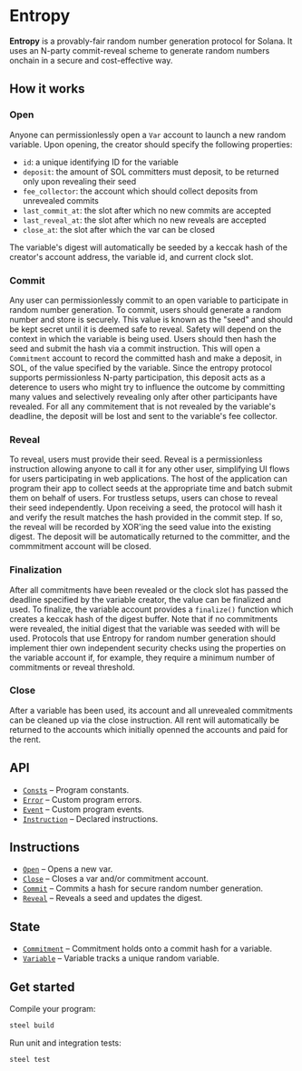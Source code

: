 # Entropy

**Entropy** is a provably-fair random number generation protocol for Solana. It uses an N-party commit-reveal scheme to generate random numbers onchain in a secure and cost-effective way. 

## How it works

### Open
Anyone can permissionlessly open a `Var` account to launch a new random variable. Upon opening, the creator should specify the following properties:
- `id`: a unique identifying ID for the variable
- `deposit`: the amount of SOL committers must deposit, to be returned only upon revealing their seed
- `fee_collector`: the account which should collect deposits from unrevealed commits
- `last_commit_at`: the slot after which no new commits are accepted
- `last_reveal_at`: the slot after which no new reveals are accepted
- `close_at`: the slot after which the var can be closed

The variable's digest will automatically be seeded by a keccak hash of the creator's account address, the variable id, and current clock slot.

### Commit
Any user can permissionlessly commit to an open variable to participate in random number generation. To commit, users should generate a random number and store is securely. This value is known as the "seed" and should be kept secret until it is deemed safe to reveal. Safety will depend on the context in which the variable is being used. Users should then hash the seed and submit the hash via a commit instruction. This will open a `Commitment` account to record the committed hash and make a deposit, in SOL, of the value specified by the variable. Since the entropy protocol supports permissionless N-party participation, this deposit acts as a deterence to users who might try to influence the outcome by committing many values and selectively revealing only after other participants have revealed. For all any commitement that is not revealed by the variable's deadline, the deposit will be lost and sent to the variable's fee collector.

### Reveal
To reveal, users must provide their seed. Reveal is a permissionless instruction allowing anyone to call it for any other user, simplifying UI flows for users participating in web applications. The host of the application can program their app to collect seeds at the appropriate time and batch submit them on behalf of users. For trustless setups, users can chose to reveal their seed independently. Upon receiving a seed, the protocol will hash it and verify the result matches the hash provided in the commit step. If so, the reveal will be recorded by XOR'ing the seed value into the existing digest. The deposit will be automatically returned to the committer, and the commmitment account will be closed. 

### Finalization
After all commitments have been revealed or the clock slot has passed the deadline specified by the variable creator, the value can be finalized and used. To finalize, the variable account provides a `finalize()` function which creates a keccak hash of the digest buffer. Note that if no commitments were revealed, the initial digest that the variable was seeded with will be used. Protocols that use Entropy for random number generation should implement thier own independent security checks using the properties on the variable account if, for example, they require a minimum number of commitments or reveal threshold. 

### Close
After a variable has been used, its account and all unrevealed commitments can be cleaned up via the close instruction. All rent will automatically be returned to the accounts which initially openned the accounts and paid for the rent.

        
## API
- [`Consts`](api/src/consts.rs) – Program constants.
- [`Error`](api/src/error.rs) – Custom program errors.
- [`Event`](api/src/event.rs) – Custom program events.
- [`Instruction`](api/src/instruction.rs) – Declared instructions.

## Instructions
- [`Open`](program/src/open.rs) – Opens a new var.
- [`Close`](program/src/close.rs) – Closes a var and/or commitment account.
- [`Commit`](program/src/commit.rs) – Commits a hash for secure random number generation.
- [`Reveal`](program/src/reveal.rs) – Reveals a seed and updates the digest.

## State
- [`Commitment`](api/src/state/commitment.rs) – Commitment holds onto a commit hash for a variable.
- [`Variable`](api/src/state/variable.rs) – Variable tracks a unique random variable.

## Get started

Compile your program:
```sh
steel build
```

Run unit and integration tests:
```sh
steel test
```
